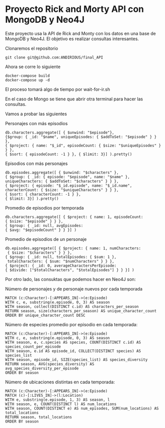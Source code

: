 # Proyecto Rick and Morty API con MongoDB y Neo4J

Este proyecto usa la API de Rick and Monty con los datos en una base de MongoDB y Neo4J. El objetivo es realizar consultas interesantes.

Clonaremos el repositorio 

```
git clone git@github.com:ANDIRIOUS/final_API

```

Ahora se corre lo siguiente

```
docker-compose build
docker-compose up -d

```


El proceso tomará algo de tiempo por wait-for-ir.sh

En el caso de Mongo se tiene que abrir otra terminal para hacer las consultas.

Vamos a probar las siguientes

Personajes con más episodios

```
db.characters.aggregate([ { $unwind: "$episode"}, 
{$group: { _id: "$name", uniqueEpisodes: { $addToSet: "$episode" } } }, 
{ $project: { name: "$_id", episodeCount: { $size: "$uniqueEpisodes" } } }, 
{ $sort: { episodeCount: -1 } }, { $limit: 3}] ).pretty()

```

Episodios con más personajes
```
db.episodes.aggregate([ { $unwind: "$characters" }, 
{ $group: { _id: { episode: "$episode", name: "$name" }, uniqueCharacters: { $addToSet: "$characters" } } }, 
{ $project: { episode: "$_id.episode", name: "$_id.name", characterCount: { $size: "$uniqueCharacters" } } }, 
{ $sort: { characterCount: -1 } }, 
{ $limit: 3}] ).pretty()
```
Promedio de episodios por temporada

```
db.characters.aggregate([ { $project: { name: 1, episodeCount: 
{ $size: "$episode" } } }, 
{ $group: { _id: null, avgEpisodes: 
{ $avg: "$episodeCount" } } }] )

```
Promedio de episodios de un personaje

```
db.episodes.aggregate([ { $project: { name: 1, numCharacters:
 { $size: "$characters" } } }, 
{ $group: { _id: null, totalEpisodes: { $sum: 1 },
 totalCharacters: { $sum: "$numCharacters" } } }, 
{ $project: { _id: 0, averageCharactersPerEpisode: 
{ $divide: ["$totalCharacters", "$totalEpisodes"] } } }] )
```
Por otro lado, las consuktas que podemos hacer en Neo4J son:

Número de personajes y de personaje nuevos por cada temporada
```
MATCH (c:Character)-[:APPEARS_IN]->(e:Episode)
WITH c, e, substring(e.episode, 0, 3) AS season 
WITH season, collect(DISTINCT c.id) AS characters_per_season
RETURN season, size(characters_per_season) AS unique_character_count
ORDER BY unique_character_count DESC
```

Número de especies promedio por episodio en cada temporada:
```
MATCH (c:Character)-[:APPEARS_IN]->(e:Episode)
WITH c, e, substring(e.episode, 0, 3) AS season 
WITH season, e, c.species AS species, COUNT(DISTINCT c.id) AS species_count_per_episode
WITH season, e.id AS episode_id, COLLECT(DISTINCT species) AS species_list
WITH season, episode_id, SIZE(species_list) AS species_diversity
RETURN season, AVG(species_diversity) AS avg_species_diversity_per_episode
ORDER BY season
```

Número de ubicaciones distintas en cada temporada:
```
MATCH (c:Character)-[:APPEARS_IN]->(e:Episode)
MATCH (c)-[:LIVES_IN]->(l:Location)
WITH e, substring(e.episode, 1, 3) AS season, l
WITH season, e, COUNT(DISTINCT l) AS num_locations
WITH season, COUNT(DISTINCT e) AS num_episodes, SUM(num_locations) AS total_locations
RETURN season, total_locations
ORDER BY season
```

